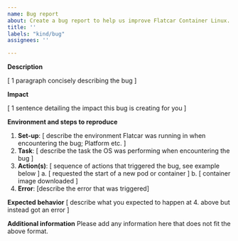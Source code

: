```yaml
---
name: Bug report
about: Create a bug report to help us improve Flatcar Container Linux.
title: ''
labels: "kind/bug"
assignees: ''

---
```


**Description**

[ 1 paragraph concisely describing the bug ]

**Impact**

[ 1 sentence detailing the impact this bug is creating for you ]

**Environment and steps to reproduce**

1. **Set-up**: [ describe the environment Flatcar was running in when encountering the bug; Platform etc. ]
2. **Task**: [ describe the task the OS was performing when encountering the bug ]
3. **Action(s)**: [ sequence of actions that triggered the bug, see example below ]
  a. [ requested the start of a new pod or container ]
  b. [ container image downloaded ]
4. **Error**: [describe the error that was triggered]

**Expected behavior**
[ describe what you expected to happen at 4. above but instead got an error ]

**Additional information**
Please add any information here that does not fit the above format.

